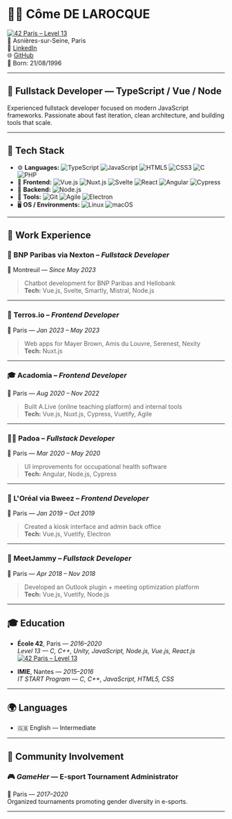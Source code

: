 # 👨‍💻 Côme DE LAROCQUE
 [![42 Paris – Level 13](https://img.shields.io/badge/Paris-Level%2013-black?style=flat&logo=42&logoColor=white)](https://www.credly.com/badges/ff334c54-e826-4adb-8596-29d193123de7/public_url)\
📍 Asnières-sur-Seine, Paris  
🔗 [LinkedIn](https://www.linkedin.com/in/comedelarocque)  
🌐 [GitHub](https://github.com/cde-laro)  
🎂 Born: 21/08/1996  

---

## 🚀 Fullstack Developer — TypeScript / Vue / Node

Experienced fullstack developer focused on modern JavaScript frameworks. Passionate about fast iteration, clean architecture, and building tools that scale.

---

## 🧠 Tech Stack

- ⚙️ **Languages:** ![TypeScript](https://img.shields.io/badge/TypeScript-3178C6?style=flat&logo=typescript&logoColor=white) ![JavaScript](https://img.shields.io/badge/JavaScript-F7DF1E?style=flat&logo=javascript&logoColor=black) ![HTML5](https://img.shields.io/badge/HTML5-E34F26?style=flat&logo=html5&logoColor=white)
![CSS3](https://img.shields.io/badge/CSS3-1572B6?style=flat&logo=css3&logoColor=white) ![C](https://img.shields.io/badge/C-A8B9CC?style=flat&logo=c&logoColor=black) ![PHP](https://img.shields.io/badge/PHP-777BB4?style=flat&logo=php&logoColor=white)  
- 🧱 **Frontend:** ![Vue.js](https://img.shields.io/badge/Vue.js-42b883?style=flat&logo=vue.js&logoColor=white) ![Nuxt.js](https://img.shields.io/badge/Nuxt.js-00DC82?style=flat&logo=nuxt.js&logoColor=white) ![Svelte](https://img.shields.io/badge/Svelte-FF3E00?style=flat&logo=svelte&logoColor=white) ![React](https://img.shields.io/badge/React-61DAFB?style=flat&logo=react&logoColor=black) ![Angular](https://img.shields.io/badge/Angular-DD0031?style=flat&logo=angular&logoColor=white) ![Cypress](https://img.shields.io/badge/Cypress-17202C?style=flat&logo=cypress&logoColor=white)  
- 🔧 **Backend:** ![Node.js](https://img.shields.io/badge/Node.js-339933?style=flat&logo=nodedotjs&logoColor=white)
- 📁 **Tools:** ![Git](https://img.shields.io/badge/Git-F05032?style=flat&logo=git&logoColor=white) ![Agile](https://img.shields.io/badge/Agile-0052CC?style=flat&logo=jira&logoColor=white) ![Electron](https://img.shields.io/badge/Electron-47848F?style=flat&logo=electron&logoColor=white)
- 🖥️ **OS / Environments:** ![Linux](https://img.shields.io/badge/Linux-47A248?style=flat&logo=linux&logoColor=white) ![macOS](https://img.shields.io/badge/macOS-999999?style=flat&logo=apple&logoColor=white)

---

## 💼 Work Experience

### 🏦 BNP Paribas via Nexton – *Fullstack Developer*  
📍 Montreuil — *Since May 2023*  
> Chatbot development for BNP Paribas and Hellobank  
> **Tech:** Vue.js, Svelte, Smartly, Mistral, Node.js

---

### 🧩 Terros.io – *Frontend Developer*  
📍 Paris — *Jan 2023 – May 2023*  
> Web apps for Mayer Brown, Amis du Louvre, Serenest, Nexity  
> **Tech:** Nuxt.js

---

### 🎓 Acadomia – *Frontend Developer*  
📍 Paris — *Aug 2020 – Nov 2022*  
> Built A.Live (online teaching platform) and internal tools  
> **Tech:** Vue.js, Nuxt.js, Cypress, Vuetify, Agile

---

### 🧑‍⚕️ Padoa – *Fullstack Developer*  
📍 Paris — *Mar 2020 – May 2020*  
> UI improvements for occupational health software  
> **Tech:** Angular, Node.js, Cypress

---

### 💄 L'Oréal via Bweez – *Frontend Developer*  
📍 Paris — *Jan 2019 – Oct 2019*  
> Created a kiosk interface and admin back office  
> **Tech:** Vue.js, Vuetify, Electron

---

### 🧠 MeetJammy – *Fullstack Developer*  
📍 Paris — *Apr 2018 – Nov 2018*  
> Developed an Outlook plugin + meeting optimization platform  
> **Tech:** Vue.js, Vuetify, Node.js

---

## 🎓 Education

-  **École 42**, Paris — *2016–2020*\
  _Level 13 — C, C++, Unity, JavaScript, Node.js, Vue.js, React.js_\
 [![42 Paris – Level 13](https://img.shields.io/badge/Paris-Level%2013-black?style=flat&logo=42&logoColor=white)](https://www.credly.com/badges/ff334c54-e826-4adb-8596-29d193123de7/public_url)

- **IMIE**, Nantes — *2015–2016*  
  _IT START Program — C, C++, JavaScript, HTML5, CSS_

---

## 🌍 Languages

- 🇬🇧 English — Intermediate

---

## 👾 Community Involvement

### 🎮 *GameHer* — E-sport Tournament Administrator  
📍 Paris — *2017–2020*  
Organized tournaments promoting gender diversity in e-sports.

---
